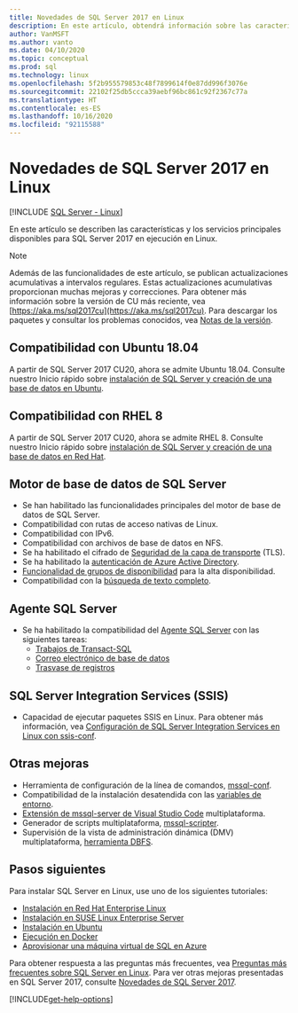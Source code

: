 ```yaml
---
title: Novedades de SQL Server 2017 en Linux
description: En este artículo, obtendrá información sobre las características y los servicios principales disponibles para SQL Server 2017 en ejecución en Linux.
author: VanMSFT
ms.author: vanto
ms.date: 04/10/2020
ms.topic: conceptual
ms.prod: sql
ms.technology: linux
ms.openlocfilehash: 5f2b955579853c48f7899614f0e87dd996f3076e
ms.sourcegitcommit: 22102f25db5ccca39aebf96bc861c92f2367c77a
ms.translationtype: HT
ms.contentlocale: es-ES
ms.lasthandoff: 10/16/2020
ms.locfileid: "92115588"
---
```

# <a name="whats-new-for-sql-server-2017-on-linux"></a>Novedades de SQL Server 2017 en Linux

[!INCLUDE [SQL Server - Linux](../includes/applies-to-version/sql-linux.md)]

En este artículo se describen las características y los servicios principales disponibles para SQL Server 2017 en ejecución en Linux.

> [!NOTE]
> Además de las funcionalidades de este artículo, se publican actualizaciones acumulativas a intervalos regulares. Estas actualizaciones acumulativas proporcionan muchas mejoras y correcciones. Para obtener más información sobre la versión de CU más reciente, vea [https://aka.ms/sql2017cu](https://aka.ms/sql2017cu). Para descargar los paquetes y consultar los problemas conocidos, vea [Notas de la versión](sql-server-linux-release-notes.md).

## <a name="ubuntu-1804-supported"></a>Compatibilidad con Ubuntu 18.04

A partir de SQL Server 2017 CU20, ahora se admite Ubuntu 18.04. Consulte nuestro Inicio rápido sobre [instalación de SQL Server y creación de una base de datos en Ubuntu](quickstart-install-connect-ubuntu.md?view=sql-server-2017).

## <a name="rhel-8-supported"></a>Compatibilidad con RHEL 8

A partir de SQL Server 2017 CU20, ahora se admite RHEL 8. Consulte nuestro Inicio rápido sobre [instalación de SQL Server y creación de una base de datos en Red Hat](quickstart-install-connect-red-hat.md?view=sql-server-2017).

## <a name="sql-server-database-engine"></a>Motor de base de datos de SQL Server

- Se han habilitado las funcionalidades principales del motor de base de datos de SQL Server.
- Compatibilidad con rutas de acceso nativas de Linux.
- Compatibilidad con IPv6.
- Compatibilidad con archivos de base de datos en NFS.
- Se ha habilitado el cifrado de [Seguridad de la capa de transporte](sql-server-linux-encrypted-connections.md) (TLS).
- Se ha habilitado la [autenticación de Azure Active Directory](sql-server-linux-active-directory-authentication.md).
- [Funcionalidad de grupos de disponibilidad](sql-server-linux-availability-group-overview.md) para la alta disponibilidad.
- Compatibilidad con la [búsqueda de texto completo](sql-server-linux-setup-full-text-search.md).

## <a name="sql-server-agent"></a>Agente SQL Server

- Se ha habilitado la compatibilidad del [Agente SQL Server](sql-server-linux-setup-sql-agent.md) con las siguientes tareas:
  - [Trabajos de Transact-SQL](sql-server-linux-run-sql-server-agent-job.md)
  - [Correo electrónico de base de datos](sql-server-linux-db-mail-sql-agent.md)
  - [Trasvase de registros](sql-server-linux-use-log-shipping.md)

## <a name="sql-server-integration-services-ssis"></a>SQL Server Integration Services (SSIS)

- Capacidad de ejecutar paquetes SSIS en Linux. Para obtener más información, vea [Configuración de SQL Server Integration Services en Linux con ssis-conf](sql-server-linux-configure-ssis.md).

## <a name="other-improvements"></a>Otras mejoras

- Herramienta de configuración de la línea de comandos, [mssql-conf](sql-server-linux-configure-mssql-conf.md).
- Compatibilidad de la instalación desatendida con las [variables de entorno](sql-server-linux-configure-environment-variables.md).
- [Extensión de mssql-server de Visual Studio Code](../tools/visual-studio-code/sql-server-develop-use-vscode.md) multiplataforma.
- Generador de scripts multiplataforma, [mssql-scripter](https://github.com/Microsoft/sql-xplat-cli/blob/dev/doc/usage_guide.md).
- Supervisión de la vista de administración dinámica (DMV) multiplataforma, [herramienta DBFS](https://github.com/Microsoft/dbfs).

## <a name="next-steps"></a>Pasos siguientes

Para instalar SQL Server en Linux, use uno de los siguientes tutoriales:

- [Instalación en Red Hat Enterprise Linux](quickstart-install-connect-red-hat.md)
- [Instalación en SUSE Linux Enterprise Server](quickstart-install-connect-suse.md)
- [Instalación en Ubuntu](quickstart-install-connect-ubuntu.md)
- [Ejecución en Docker](quickstart-install-connect-docker.md)
- [Aprovisionar una máquina virtual de SQL en Azure](/azure/virtual-machines/linux/sql/provision-sql-server-linux-virtual-machine?toc=/sql/toc/toc.json)

Para obtener respuesta a las preguntas más frecuentes, vea [Preguntas más frecuentes sobre SQL Server en Linux](sql-server-linux-faq.md). Para ver otras mejoras presentadas en SQL Server 2017, consulte [Novedades de SQL Server 2017](../sql-server/what-s-new-in-sql-server-2017.md).

[!INCLUDE[get-help-options](../includes/paragraph-content/get-help-options.md)]
